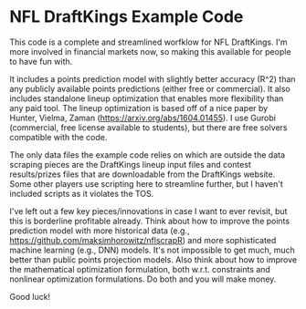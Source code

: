# NFL DraftKings Example Code

This code is a complete and streamlined worfklow for NFL DraftKings. I'm more involved in financial markets now, so making this available for people to have fun with.

It includes a points prediction model with slightly better accuracy (R^2) than any publicly available points predictions (either free or commercial). It also includes standalone lineup optimization that enables more flexibility than any paid tool. 
The lineup optimization is based off of a nice paper by Hunter, Vielma, Zaman (https://arxiv.org/abs/1604.01455). I use Gurobi (commercial, free license available to students), but there are free solvers compatible with the code.

The only data files the example code relies on which are outside the data scraping pieces are the DraftKings lineup input files and contest results/prizes files that are downloadable from the DraftKings website. Some other players use scripting here to streamline further,
but I haven't included scripts as it violates the TOS.

I've left out a few key pieces/innovations in case I want to ever revisit, but this is borderline profitable already. Think about how to improve the points prediction model with more historical data (e.g., https://github.com/maksimhorowitz/nflscrapR) and more sophisticated machine learning (e.g., DNN) models. It's not impossible to get much, much better than public points projection models.
Also think about how to improve the mathematical optimization formulation, both w.r.t. constraints and nonlinear optimization formulations. Do both and you will make money.

Good luck!
